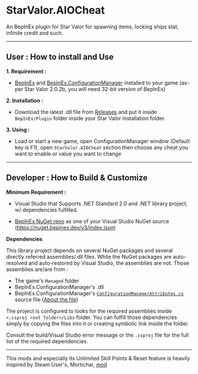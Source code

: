 # StarValor.AIOCheat

An BepInEx plugin for Star Valor for spawning items, locking ships stat, infinite credit and such.

------------------------------

## User : How to install and Use

**1. Requirement :**

- [BepInEx](https://docs.bepinex.dev/articles/user_guide/installation/index.html) and [BepInEx.ConfigurationManager](https://github.com/BepInEx/BepInEx.ConfigurationManager) installed to your game (as-per Star Valor 2.0.2b, you will need 32-bit version of BepInEx)

**2. Installation :**

- Download the latest .dll file from [Releases](https://github.com/ElementalCyclone/StarValor.AIOCheat/releases) and put it inside `BepInEx/Plugin` folder inside your Star Valor installation folder.

**3. Using :**

- Load or start a new game, open ConfigurationManager window (Default key is F1), open `StarValor.AIOCheat` section then choose any cheat you want to enable or value you want to change

------------------------------

## Developer : How to Build & Customize

**Minimum Requirement :**

- Visual Studio that Supports .NET Standard 2.0 and .NET library project, w/ dependencies fulfilled.

- [BepInEx NuGet repo](https://nuget.bepinex.dev/) as one of your Visual Studio NuGet source (https://nuget.bepinex.dev/v3/index.json)

**Dependencies**

This library project depends on several NuGet packages and several directly referred assemblies/.dll files. While the NuGet packages are auto-resolved and auto-restored by Visual Studio, the assemblies are not. Those assemblies are/are from :

- The game's `Managed` folder
- BepInEx.ConfigurationManager's .dll
- BepInEx.ConfigurationManager's [`ConfigurationManagerAttributes.cs`](https://github.com/BepInEx/BepInEx.ConfigurationManager/blob/master/ConfigurationManagerAttributes.cs) source file ([About the file](https://github.com/BepInEx/BepInEx.ConfigurationManager#overriding-default-configuration-manager-behavior))

The project is configured to looks for the required assemblies inside `<.csproj root folder>/Libs` folder. You can fulfill those dependencies simply by copying the files into it or creating symbolic link inside the folder.

Consult the build/Visual Studio error message or the `.csproj` file for the full list of the required dependencies.

------------------------------

This mods and especially its Unlimited Skill Points & Reset feature is heavily inspired by Steam User's, Mortichar, [mod](https://steamcommunity.com/app/833360/discussions/4/3177855357754392918/)
